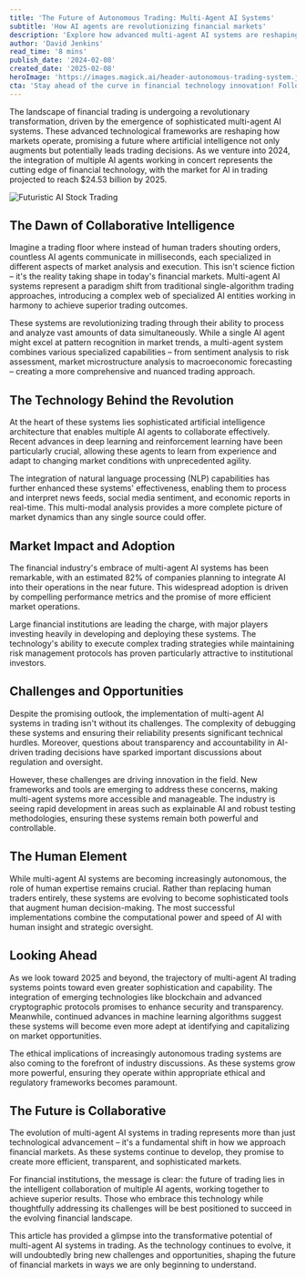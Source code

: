 ```yaml
---
title: 'The Future of Autonomous Trading: Multi-Agent AI Systems'
subtitle: 'How AI agents are revolutionizing financial markets'
description: 'Explore how advanced multi-agent AI systems are reshaping financial markets with their ability to process vast amounts of data and execute complex strategies. Discover the challenges and opportunities these technologies bring and how they will drive the future of finance.'
author: 'David Jenkins'
read_time: '8 mins'
publish_date: '2024-02-08'
created_date: '2025-02-08'
heroImage: 'https://images.magick.ai/header-autonomous-trading-system.jpg'
cta: 'Stay ahead of the curve in financial technology innovation! Follow us on LinkedIn for daily insights into AI trading systems and the future of finance.'
---
```


The landscape of financial trading is undergoing a revolutionary transformation, driven by the emergence of sophisticated multi-agent AI systems. These advanced technological frameworks are reshaping how markets operate, promising a future where artificial intelligence not only augments but potentially leads trading decisions. As we venture into 2024, the integration of multiple AI agents working in concert represents the cutting edge of financial technology, with the market for AI in trading projected to reach $24.53 billion by 2025.

![Futuristic AI Stock Trading](https://i.magick.ai/PIXE/1739074192895_magick_img.webp)

## The Dawn of Collaborative Intelligence

Imagine a trading floor where instead of human traders shouting orders, countless AI agents communicate in milliseconds, each specialized in different aspects of market analysis and execution. This isn't science fiction – it's the reality taking shape in today's financial markets. Multi-agent AI systems represent a paradigm shift from traditional single-algorithm trading approaches, introducing a complex web of specialized AI entities working in harmony to achieve superior trading outcomes.

These systems are revolutionizing trading through their ability to process and analyze vast amounts of data simultaneously. While a single AI agent might excel at pattern recognition in market trends, a multi-agent system combines various specialized capabilities – from sentiment analysis to risk assessment, market microstructure analysis to macroeconomic forecasting – creating a more comprehensive and nuanced trading approach.

## The Technology Behind the Revolution

At the heart of these systems lies sophisticated artificial intelligence architecture that enables multiple AI agents to collaborate effectively. Recent advances in deep learning and reinforcement learning have been particularly crucial, allowing these agents to learn from experience and adapt to changing market conditions with unprecedented agility.

The integration of natural language processing (NLP) capabilities has further enhanced these systems' effectiveness, enabling them to process and interpret news feeds, social media sentiment, and economic reports in real-time. This multi-modal analysis provides a more complete picture of market dynamics than any single source could offer.

## Market Impact and Adoption

The financial industry's embrace of multi-agent AI systems has been remarkable, with an estimated 82% of companies planning to integrate AI into their operations in the near future. This widespread adoption is driven by compelling performance metrics and the promise of more efficient market operations.

Large financial institutions are leading the charge, with major players investing heavily in developing and deploying these systems. The technology's ability to execute complex trading strategies while maintaining risk management protocols has proven particularly attractive to institutional investors.

## Challenges and Opportunities

Despite the promising outlook, the implementation of multi-agent AI systems in trading isn't without its challenges. The complexity of debugging these systems and ensuring their reliability presents significant technical hurdles. Moreover, questions about transparency and accountability in AI-driven trading decisions have sparked important discussions about regulation and oversight.

However, these challenges are driving innovation in the field. New frameworks and tools are emerging to address these concerns, making multi-agent systems more accessible and manageable. The industry is seeing rapid development in areas such as explainable AI and robust testing methodologies, ensuring these systems remain both powerful and controllable.

## The Human Element

While multi-agent AI systems are becoming increasingly autonomous, the role of human expertise remains crucial. Rather than replacing human traders entirely, these systems are evolving to become sophisticated tools that augment human decision-making. The most successful implementations combine the computational power and speed of AI with human insight and strategic oversight.

## Looking Ahead

As we look toward 2025 and beyond, the trajectory of multi-agent AI trading systems points toward even greater sophistication and capability. The integration of emerging technologies like blockchain and advanced cryptographic protocols promises to enhance security and transparency. Meanwhile, continued advances in machine learning algorithms suggest these systems will become even more adept at identifying and capitalizing on market opportunities.

The ethical implications of increasingly autonomous trading systems are also coming to the forefront of industry discussions. As these systems grow more powerful, ensuring they operate within appropriate ethical and regulatory frameworks becomes paramount.

## The Future is Collaborative

The evolution of multi-agent AI systems in trading represents more than just technological advancement – it's a fundamental shift in how we approach financial markets. As these systems continue to develop, they promise to create more efficient, transparent, and sophisticated markets.

For financial institutions, the message is clear: the future of trading lies in the intelligent collaboration of multiple AI agents, working together to achieve superior results. Those who embrace this technology while thoughtfully addressing its challenges will be best positioned to succeed in the evolving financial landscape.

This article has provided a glimpse into the transformative potential of multi-agent AI systems in trading. As the technology continues to evolve, it will undoubtedly bring new challenges and opportunities, shaping the future of financial markets in ways we are only beginning to understand.